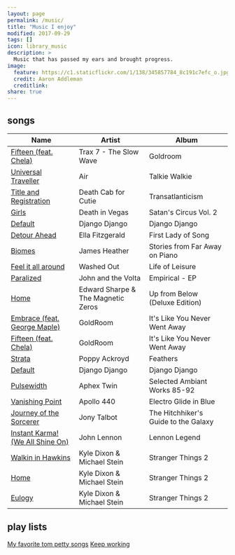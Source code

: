 ```yaml
---
layout: page
permalink: /music/
title: "Music I enjoy"
modified: 2017-09-29
tags: []
icon: library_music
description: >
  Music that has passed my ears and brought progress.
image:
  feature: https://c1.staticflickr.com/1/138/345857784_8c191c7efc_o.jpg
  credit: Aaron Addleman
  creditlink:
share: true
---
```


## songs

| Name                                      | Artist                             | Album                                |
| -------------                             | -------------                      | ------------                         |
| [Fifteen (feat. Chela)][fifteen]          | Trax 7 - The Slow Wave             | Goldroom                             |
| [Universal Traveller][universal]          | Air                                | Talkie Walkie                        |
| [Title and Registration][title]           | Death Cab for Cutie                | Transatlanticism                     |
| [Girls][girls]                            | Death in Vegas                     | Satan's Circus Vol. 2                |
| [Default][default]                        | Django Django                      | Django Django                        |
| [Detour Ahead][detour]                    | Ella Fitzgerald                    | First Lady of Song                   |
| [Biomes][biomes]                          | James Heather                      | Stories from Far Away on Piano       |
| [Feel it all around][feelit]              | Washed Out                         | Life of Leisure                      |
| [Paralized][paralized]                    | John and the Volta                 | Empirical - EP                       |
| [Home][home]                              | Edward Sharpe & The Magnetic Zeros | Up from Below (Deluxe Edition)       |
| [Embrace (feat. George Maple)][embrace]   | GoldRoom                           | It's Like You Never Went Away        |
| [Fifteen (feat. Chela)][fifteen]          | GoldRoom                           | It's Like You Never Went Away        |
| [Strata][strata]                          | Poppy Ackroyd                      | Feathers                             |
| [Default][default]                        | Django Django                      | Django Django                        |
| [Pulsewidth][pulsewidth]                  | Aphex Twin                         | Selected Ambiant Works 85-92         |
| [Vanishing Point][vanish]                 | Apollo 440                         | Electro Glide in Blue                |
| [Journey of the Sorcerer][sorcerer]       | Jony Talbot                        | The Hitchhiker's Guide to the Galaxy |
| [Instant Karma! (We All Shine On)][karma] | John Lennon                        | Lennon Legend                        |
| [Walkin in Hawkins][walkhawk]             | Kyle Dixon & Michael Stein         | Stranger Things 2                    |
| [Home][home]                              | Kyle Dixon & Michael Stein         | Stranger Things 2                    |
| [Eulogy][eulogy]                          | Kyle Dixon & Michael Stein         | Stranger Things 2                    |



## play lists

[My favorite tom petty songs](https://play.google.com/music/playlist/AMaBXynPg8nj-pOwgv0l0cPhLS7g_-4dydDik6Xnp0Acp1DVOUoIFh6PJ-Y8pIhEUmwSskfc8_sGl_CpbheQpBD8cTqRLQnNJg%3D%3D)
[Keep working](https://play.google.com/music/playlist/AMaBXyk3W2uN9oaDNS0uBYHoLjQasP_OzSeHQvW3bHkEVDOZthvoB-siYt-uK8K8rMWrJnxGCsIuPUCPnN1Guw9w8ZXmOV6Y8w%3D%3D)

[fifteen]: https://play.google.com/music/m/Thtuwbepiervvwb6qwt4hfxncme?t=Fifteen_feat_Chela_-_Goldroom
[universal]: https://play.google.com/music/m/Tzwu2lrpqdvnbikbrkwctueh6xq?t=Universal_Traveller_-_Air
[title]: https://play.google.com/music/m/Ts2iwrf6bkbjbdksbubh5ifqyv4?t=Title_and_Registration_-_Death_Cab_for_Cutie
[girls]: https://play.google.com/music/m/Tmpakfemrhcrmeehcyf4ytrimle?t=Girls_-_Death_In_Vegas 
[default]: https://play.google.com/music/m/Tql6ci7drfu54iqfaqkpw5vrelq?t=Default_-_Django_Django
[detour]: https://play.google.com/music/m/Tgbbeaj2hyh76nsfqhadr5nkyfq?t=Detour_Ahead_-_Ella_Fitzgerald
[biomes]: https://play.google.com/music/m/Tvvj2dax5prax2tbiu7he6zj26m?t=Biomes_-_James_Heather
[feelit]: https://play.google.com/music/m/Teqq7nxznyze47gmh5jdzauuhve?t=Feel_it_all_around_-_Washed_Out
[paralized]: https://play.google.com/music/m/Tzy5aikvr7ozdh6e7nbsfv325we?t=Paralized_-_John_and_the_Volta
[home]: https://play.google.com/music/m/Tdrhc5eyhgamsaiegorbrkvuv64?t=Home_-_Edward_Sharpe__The_Magnetic_Zeros
[embrace]: https://play.google.com/music/m/Trlpal4m2xm5rypidgyriho2gfq?t=Embrace_feat_George_Maple_-_Goldroom
[strata]: https://play.google.com/music/m/Tgiurv34ixznvy7s4gphy3h3o24?t=Strata_-_Poppy_Ackroyd
[default]: https://play.google.com/music/m/Tql6ci7drfu54iqfaqkpw5vrelq?t=Default_-_Django_Django
[pulsewidth]: https://play.google.com/music/m/Tilpq5hd5s7tvqawfctbenmnshu?t=Pulsewidth_-_Aphex_Twin
[vanish]: https://play.google.com/music/m/Tgqsfiwxwuantkpidcfcoq4zx3e?t=Vanishing_Point_-_Apollo_440
[sorcerer]: https://play.google.com/music/m/Ttocie5itnb4viyrnnpx4qskyti?t=Journey_of_the_Sorcerer_-_Joby_Talbot
[karma]: https://play.google.com/music/m/T5rnmbgmp3fgrhjjf5gvgqzd3qi?t=Instant_Karma_We_All_Shine_On_-_John_Lennon
[walkhawk]: https://play.google.com/music/m/Tfsuwc7i3qykznenouuc5s5s2sa?t=Walkin_in_Hawkins_-_Kyle_Dixon__Michael_Stein
[home]: https://play.google.com/music/m/T5mcamb664xvfvxopr4aie4qdme?t=Home_-_Kyle_Dixon__Michael_Stein
[eulogy]: https://play.google.com/music/m/Tlsutjfr6wjdykjlwfh4zpohqgi?t=Eulogy_-_Kyle_Dixon__Michael_Stein
